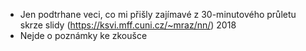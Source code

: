 - Jen podtrhane veci, co mi přišly zajímavé z 30-minutového průletu skrze slidy (https://ksvi.mff.cuni.cz/~mraz/nn/) 2018
- Nejde o poznámky ke zkoušce